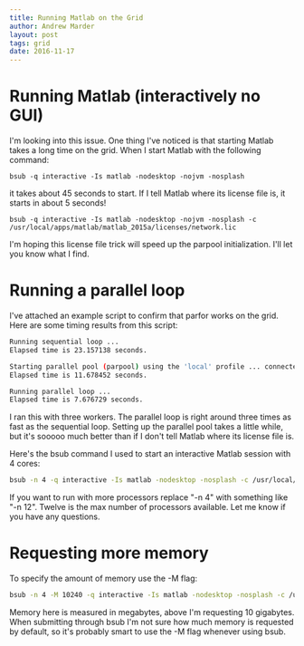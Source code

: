 ```yaml
---
title: Running Matlab on the Grid
author: Andrew Marder
layout: post
tags: grid
date: 2016-11-17
---
```


# Running Matlab (interactively no GUI)

I'm looking into this issue. One thing I've noticed is that starting Matlab takes a long time on the grid. When I start Matlab with the following command:
 
    bsub -q interactive -Is matlab -nodesktop -nojvm -nosplash
 
it takes about 45 seconds to start. If I tell Matlab where its license file is, it starts in about 5 seconds!
 
    bsub -q interactive -Is matlab -nodesktop -nojvm -nosplash -c /usr/local/apps/matlab/matlab_2015a/licenses/network.lic
 
I'm hoping this license file trick will speed up the parpool initialization. I'll let you know what I find.

# Running a parallel loop

I've attached an example script to confirm that parfor works on the grid. Here are some timing results from this script:

```bash
Running sequential loop ...
Elapsed time is 23.157138 seconds.

Starting parallel pool (parpool) using the 'local' profile ... connected to 3 workers.
Elapsed time is 11.678452 seconds.

Running parallel loop ...
Elapsed time is 7.676729 seconds.
``` 
 
I ran this with three workers. The parallel loop is right around three times as fast as the sequential loop. Setting up the parallel pool takes a little while, but it's sooooo much better than if I don't tell Matlab where its license file is.

Here's the bsub command I used to start an interactive Matlab session with 4 cores:

```bash
bsub -n 4 -q interactive -Is matlab -nodesktop -nosplash -c /usr/local/apps/matlab/matlab_2015a/licenses/network.lic
```

If you want to run with more processors replace "-n 4" with something like "-n 12". Twelve is the max number of processors available. Let me know if you have any questions.

# Requesting more memory

To specify the amount of memory use the -M flag:

```bash
bsub -n 4 -M 10240 -q interactive -Is matlab -nodesktop -nosplash -c /usr/local/apps/matlab/matlab_2015a/licenses/network.lic
```

Memory here is measured in megabytes, above I'm requesting 10 gigabytes. When submitting through bsub I'm not sure how much memory is requested by default, so it's probably smart to use the -M flag whenever using bsub.
